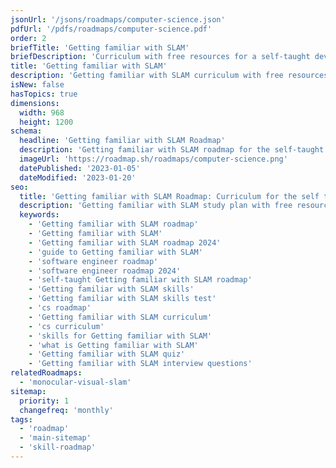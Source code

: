 ```yaml
---
jsonUrl: '/jsons/roadmaps/computer-science.json'
pdfUrl: '/pdfs/roadmaps/computer-science.pdf'
order: 2
briefTitle: 'Getting familiar with SLAM'
briefDescription: 'Curriculum with free resources for a self-taught developer.'
title: 'Getting familiar with SLAM'
description: 'Getting familiar with SLAM curriculum with free resources for a self-taught developer.'
isNew: false
hasTopics: true
dimensions:
  width: 968
  height: 1200
schema:
  headline: 'Getting familiar with SLAM Roadmap'
  description: 'Getting familiar with SLAM roadmap for the self-taught developers and bootcamp grads. We also have resources and short descriptions attached to the roadmap items so you can get everything you want to learn in one place.'
  imageUrl: 'https://roadmap.sh/roadmaps/computer-science.png'
  datePublished: '2023-01-05'
  dateModified: '2023-01-20'
seo:
  title: 'Getting familiar with SLAM Roadmap: Curriculum for the self taught developer'
  description: 'Getting familiar with SLAM study plan with free resources for the self-taught and bootcamp grads wanting to learn Getting familiar with SLAM.'
  keywords:
    - 'Getting familiar with SLAM roadmap'
    - 'Getting familiar with SLAM'
    - 'Getting familiar with SLAM roadmap 2024'
    - 'guide to Getting familiar with SLAM'
    - 'software engineer roadmap'
    - 'software engineer roadmap 2024'
    - 'self-taught Getting familiar with SLAM roadmap'
    - 'Getting familiar with SLAM skills'
    - 'Getting familiar with SLAM skills test'
    - 'cs roadmap'
    - 'Getting familiar with SLAM curriculum'
    - 'cs curriculum'
    - 'skills for Getting familiar with SLAM'
    - 'what is Getting familiar with SLAM'
    - 'Getting familiar with SLAM quiz'
    - 'Getting familiar with SLAM interview questions'
relatedRoadmaps:
  - 'monocular-visual-slam'
sitemap:
  priority: 1
  changefreq: 'monthly'
tags:
  - 'roadmap'
  - 'main-sitemap'
  - 'skill-roadmap'
---
```

